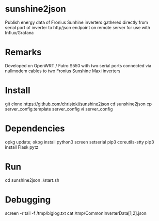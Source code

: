 # sunshine2json
Publish energy data of Fronius Sunhine inverters gathered directly from serial port of inverter to http/json endpoint on remote server for use with Influx/Grafana

# Remarks
Developed on OpenWRT / Futro S550 with two serial ports connected via nullmodem cables to two Fronius Sunshine Maxi inverters

# Install
git clone https://github.com/chrisjoki/sunshine2json
cd sunshine2json
cp server_config.template server_config
vi server_config

# Dependencies
opkg update; okpg install python3 screen setserial pip3 coreutils-stty
pip3 install Flask pytz 

# Run
cd sunshine2json
./start.sh

# Debugging
screen -r
tail -f /tmp/biglog.txt
cat /tmp/CommonInverterData[1,2].json

